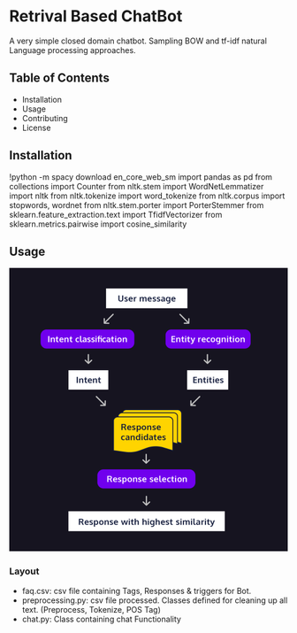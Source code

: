 # Retrival Based ChatBot
A very simple closed domain chatbot. Sampling BOW and tf-idf natural Language processing approaches. 

## Table of Contents
- Installation
- Usage
- Contributing
- License

## Installation
!python -m spacy download en_core_web_sm
import pandas as pd
from collections import Counter
from nltk.stem import WordNetLemmatizer
import nltk
from nltk.tokenize import word_tokenize
from nltk.corpus import stopwords, wordnet
from nltk.stem.porter import PorterStemmer
from sklearn.feature_extraction.text import TfidfVectorizer
from sklearn.metrics.pairwise import cosine_similarity


## Usage
![img.png](img.png)
### Layout
- faq.csv: csv file containing Tags, Responses & triggers for Bot. 
- preprocessing.py: csv file processed. Classes defined for cleaning up all text. (Preprocess, Tokenize, POS Tag)
- chat.py: Class containing chat Functionality


